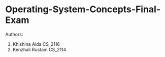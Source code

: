 # Operating-System-Concepts-Final-Exam

Authors:
1. Khishina Aida CS_2116
2. Kenzhali Rustam CS_2114
